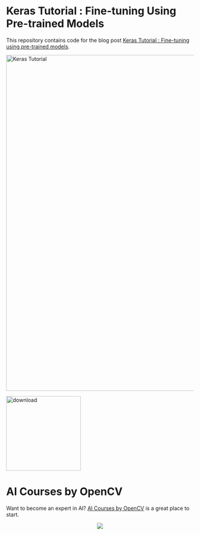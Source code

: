 
# Keras Tutorial : Fine-tuning Using Pre-trained Models

This repository contains code for the blog post [Keras Tutorial : Fine-tuning using pre-trained models](https://www.learnopencv.com/keras-tutorial-fine-tuning-using-pre-trained-models/).

<img src="https://learnopencv.com/wp-content/uploads/2018/01/keras-ft-result.jpg" alt="Keras Tutorial" width=900>

[<img src="https://learnopencv.com/wp-content/uploads/2022/07/download-button-e1657285155454.png" alt="download" width="200">](https://www.dropbox.com/scl/fo/5oct2hqgw1zh9sht8cwt2/h?dl=1&rlkey=9p7p0dkslv3vwaqtxko4nabys)


# AI Courses by OpenCV

Want to become an expert in AI? [AI Courses by OpenCV](https://opencv.org/courses/) is a great place to start. 

<a href="https://opencv.org/courses/">
<p align="center"> 
<img src="https://learnopencv.com/wp-content/uploads/2023/01/AI-Courses-By-OpenCV-Github.png">
</p>
</a>

